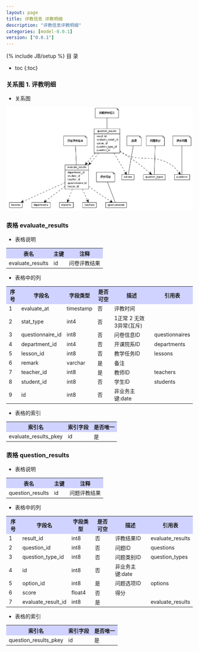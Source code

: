 ```yaml
---
layout: page
title: 评教信息 评教明细
description: "评教信息评教明细"
categories: [model-0.0.1]
version: ["0.0.1"]
---
```

{% include JB/setup %}
 目  录

* toc
{:toc}


### 关系图 1. 评教明细
  * 关系图
  
![评教明细](images/detail_results.png)



### 表格 evaluate_results

  * 表格说明

<table class="table table-bordered table-striped table-condensed">
<tr><th style="background-color:#D0D3FF">表名</th><th style="background-color:#D0D3FF">主键</th><th style="background-color:#D0D3FF">注释</th>  </tr>
<tr><td>evaluate_results</td><td>id</td><td>问卷评教结果</td>  </tr>
</table>

  * 表格中的列

<table class="table table-bordered table-striped table-condensed">
<tr><th style="background-color:#D0D3FF">序号</th><th style="background-color:#D0D3FF">字段名</th><th style="background-color:#D0D3FF">字段类型</th><th style="background-color:#D0D3FF">是否可空</th><th style="background-color:#D0D3FF">描述</th><th style="background-color:#D0D3FF">引用表</th>  </tr>
<tr><td>1</td><td>evaluate_at</td><td>timestamp</td><td>否</td><td>评教时间</td><td></td>  </tr>
<tr><td>2</td><td>stat_type</td><td>int4</td><td>否</td><td>1正常 2 无效 3异常(互斥)</td><td></td>  </tr>
<tr><td>3</td><td>questionnaire_id</td><td>int8</td><td>否</td><td>问卷信息ID</td><td>questionnaires</td>  </tr>
<tr><td>4</td><td>department_id</td><td>int4</td><td>否</td><td>开课院系ID</td><td>departments</td>  </tr>
<tr><td>5</td><td>lesson_id</td><td>int8</td><td>否</td><td>教学任务ID</td><td>lessons</td>  </tr>
<tr><td>6</td><td>remark</td><td>varchar</td><td>是</td><td>备注</td><td></td>  </tr>
<tr><td>7</td><td>teacher_id</td><td>int8</td><td>是</td><td>教师ID</td><td>teachers</td>  </tr>
<tr><td>8</td><td>student_id</td><td>int8</td><td>否</td><td>学生ID</td><td>students</td>  </tr>
<tr><td>9</td><td>id</td><td>int8</td><td>否</td><td>非业务主键:date</td><td></td>  </tr>
</table>

 
  * 表格的索引

<table class="table table-bordered table-striped table-condensed">
  <tr>
<th style="background-color:#D0D3FF">索引名</th><th style="background-color:#D0D3FF">索引字段</th><th style="background-color:#D0D3FF">是否唯一</th>  </tr>
<tr><td>evaluate_results_pkey</td><td>id&nbsp;</td><td>是</td>  </tr>
</table>

### 表格 question_results

  * 表格说明

<table class="table table-bordered table-striped table-condensed">
<tr><th style="background-color:#D0D3FF">表名</th><th style="background-color:#D0D3FF">主键</th><th style="background-color:#D0D3FF">注释</th>  </tr>
<tr><td>question_results</td><td>id</td><td>问题评教结果</td>  </tr>
</table>

  * 表格中的列

<table class="table table-bordered table-striped table-condensed">
<tr><th style="background-color:#D0D3FF">序号</th><th style="background-color:#D0D3FF">字段名</th><th style="background-color:#D0D3FF">字段类型</th><th style="background-color:#D0D3FF">是否可空</th><th style="background-color:#D0D3FF">描述</th><th style="background-color:#D0D3FF">引用表</th>  </tr>
<tr><td>1</td><td>result_id</td><td>int8</td><td>否</td><td>评教结果ID</td><td>evaluate_results</td>  </tr>
<tr><td>2</td><td>question_id</td><td>int8</td><td>否</td><td>问题ID</td><td>questions</td>  </tr>
<tr><td>3</td><td>question_type_id</td><td>int8</td><td>否</td><td>问题类别ID</td><td>question_types</td>  </tr>
<tr><td>4</td><td>id</td><td>int8</td><td>否</td><td>非业务主键:date</td><td></td>  </tr>
<tr><td>5</td><td>option_id</td><td>int8</td><td>是</td><td>问题选项ID</td><td>options</td>  </tr>
<tr><td>6</td><td>score</td><td>float4</td><td>否</td><td>得分</td><td></td>  </tr>
<tr><td>7</td><td>evaluate_result_id</td><td>int8</td><td>是</td><td></td><td>evaluate_results</td>  </tr>
</table>

 
  * 表格的索引

<table class="table table-bordered table-striped table-condensed">
  <tr>
<th style="background-color:#D0D3FF">索引名</th><th style="background-color:#D0D3FF">索引字段</th><th style="background-color:#D0D3FF">是否唯一</th>  </tr>
<tr><td>question_results_pkey</td><td>id&nbsp;</td><td>是</td>  </tr>
</table>
